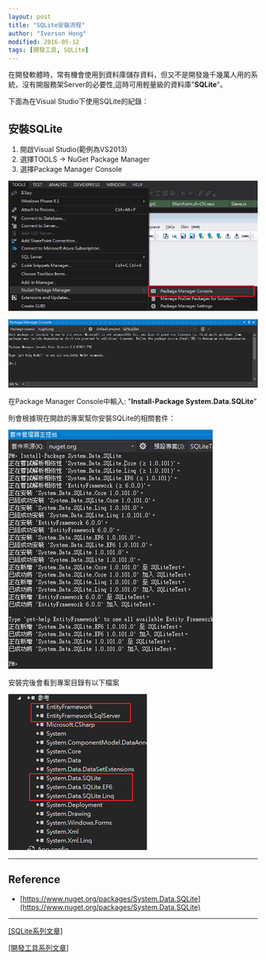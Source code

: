 ```yaml
---
layout: post
title: "SQLite安裝流程"
author: "Iverson Hong"
modified: 2016-05-12
tags: [開發工具, SQLite]
---
```


在開發軟體時，常有機會使用到資料庫儲存資料，但又不是開發幾千幾萬人用的系統，沒有開服務架Server的必要性,這時可用輕量級的資料庫"**SQLite**"。

下面為在Visual Studio下使用SQLite的紀錄：

## 安裝SQLite ##

1. 開啟Visual Studio(範例為VS2013)
2. 選擇TOOLS -> NuGet Package Manager
3. 選擇Package Manager Console

![](..\images\postImage\SQLite_Install\001.png)

![](..\images\postImage\SQLite_Install\002.png)

在Package Manager Console中輸入: "**Install-Package System.Data.SQLite**"

則會根據現在開啟的專案幫你安裝SQLite的相關套件：

![](..\images\postImage\SQLite_Install\003.png)

安裝完後會看到專案目錄有以下檔案

![](..\images\postImage\SQLite_Install\004.png)

----------

## Reference ##

- [https://www.nuget.org/packages/System.Data.SQLite](https://www.nuget.org/packages/System.Data.SQLite)

----------

[[SQLite系列文章]](http://yu-qiao-hong.github.io/tags/#SQLite)

[[開發工具系列文章]](http://yu-qiao-hong.github.io/tags/#開發工具)